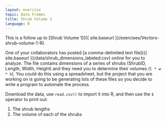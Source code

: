 ```yaml
---
layout: exercise
topic: Data Frames
title: Shrub Volume 2
language: R
---
```


This is a follow up to [Shrub Volume 1]({{ site.baseurl }}/exercises/Vectors-shrub-volume-1-R).

One of your collaborators has posted [a comma-delimited text
file]({{ site.baseurl }}/data/shrub_dimensions_labeled.csv)
online for you to analyze. The file contains dimensions of a series of
shrubs (ShrubID, Length, Width, Height) and they need you to determine
their volumes (`l * w * h`). You could do this using a spreadsheet, but the 
project that you are working on is going to be generating lots of these files so
you decide to write a program to automate the process.

Download the data, use `read.csv()` to import it into R, and then use the `$` operator to print out:

1. The shrub lengths
2. The volume of each of the shrubs
